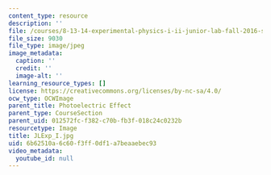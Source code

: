 ```yaml
---
content_type: resource
description: ''
file: /courses/8-13-14-experimental-physics-i-ii-junior-lab-fall-2016-spring-2017/6b62510a6c60f3ff0df1a7beaaebec93_JLExp_I.jpg
file_size: 9030
file_type: image/jpeg
image_metadata:
  caption: ''
  credit: ''
  image-alt: ''
learning_resource_types: []
license: https://creativecommons.org/licenses/by-nc-sa/4.0/
ocw_type: OCWImage
parent_title: Photoelectric Effect
parent_type: CourseSection
parent_uid: 012572fc-f382-c70b-fb3f-018c24c0232b
resourcetype: Image
title: JLExp_I.jpg
uid: 6b62510a-6c60-f3ff-0df1-a7beaaebec93
video_metadata:
  youtube_id: null
---
```

